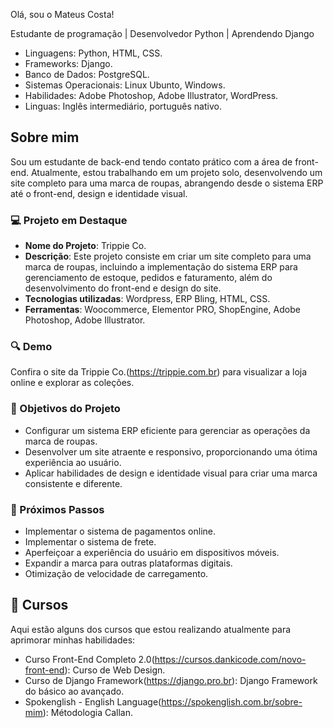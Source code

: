 Olá, sou o Mateus Costa!

Estudante de programação | Desenvolvedor Python | Aprendendo Django

- Linguagens: Python, HTML, CSS.
- Frameworks: Django.
- Banco de Dados: PostgreSQL.
- Sistemas Operacionais: Linux Ubunto, Windows.
- Habilidades: Adobe Photoshop, Adobe Illustrator, WordPress.
- Linguas: Inglês intermediário, português nativo.

## Sobre mim

Sou um estudante de back-end tendo contato prático com a área de front-end. Atualmente, estou trabalhando em um projeto solo, desenvolvendo um site completo para uma marca de roupas, abrangendo desde o sistema ERP até o front-end, design e identidade visual.

### 💻 Projeto em Destaque

- **Nome do Projeto**: Trippie Co.
- **Descrição**: Este projeto consiste em criar um site completo para uma marca de roupas, incluindo a implementação do sistema ERP para gerenciamento de estoque, pedidos e faturamento, além do desenvolvimento do front-end e design do site.
- **Tecnologias utilizadas**: Wordpress, ERP Bling, HTML, CSS.
- **Ferramentas**: Woocommerce, Elementor PRO, ShopEngine, Adobe Photoshop, Adobe Illustrator.

### 🔍 Demo

Confira o site da Trippie Co.(https://trippie.com.br) para visualizar a loja online e explorar as coleções.

### 🚀 Objetivos do Projeto

- Configurar um sistema ERP eficiente para gerenciar as operações da marca de roupas.
- Desenvolver um site atraente e responsivo, proporcionando uma ótima experiência ao usuário.
- Aplicar habilidades de design e identidade visual para criar uma marca consistente e diferente.

### 🌟 Próximos Passos

- Implementar o sistema de pagamentos online.
- Implementar o sistema de frete.
- Aperfeiçoar a experiência do usuário em dispositivos móveis.
- Expandir a marca para outras plataformas digitais.
- Otimização de velocidade de carregamento.

## 📖 Cursos

Aqui estão alguns dos cursos que estou realizando atualmente para aprimorar minhas habilidades:

- Curso Front-End Completo 2.0(https://cursos.dankicode.com/novo-front-end): Curso de Web Design.
- Curso de Django Framework(https://django.pro.br): Django Framework do básico ao avançado.
- Spokenglish - English Language(https://spokenglish.com.br/sobre-mim): Métodologia Callan.




<!--
**costamat/costamat** is a ✨ _special_ ✨ repository because its `README.md` (this file) appears on your GitHub profile.

Here are some ideas to get you started:

- 🔭 I’m currently working on ...
- 🌱 I’m currently learning ...
- 👯 I’m looking to collaborate on ...
- 🤔 I’m looking for help with ...
- 💬 Ask me about ...
- 📫 How to reach me: ...
- 😄 Pronouns: ...
- ⚡ Fun fact: ...
-->
